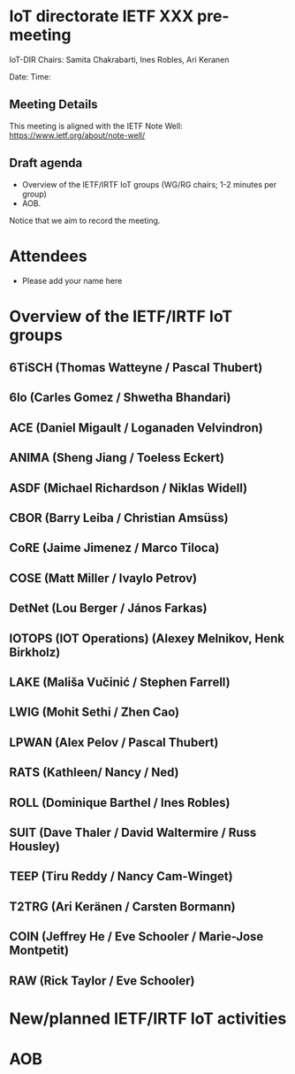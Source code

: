 # IoT directorate IETF XXX pre-meeting 

IoT-DIR Chairs: Samita Chakrabarti, Ines Robles, Ari Keranen


Date: 
Time: 

## Meeting Details 




This meeting is aligned with the IETF Note Well: https://www.ietf.org/about/note-well/

## Draft agenda

* Overview of the IETF/IRTF IoT groups (WG/RG chairs; 1-2 minutes per group)
* AOB. 


Notice that we aim to record the meeting.

# Attendees

* Please add your name here



# Overview of the IETF/IRTF IoT groups

## 6TiSCH (Thomas Watteyne / Pascal Thubert)


## 6lo (Carles Gomez / Shwetha Bhandari)


## ACE (Daniel Migault / Loganaden Velvindron)

## ANIMA (Sheng Jiang / Toeless Eckert)


## ASDF (Michael Richardson / Niklas Widell)

## CBOR (Barry Leiba / Christian Amsüss)


## CoRE (Jaime Jimenez / Marco Tiloca)


## COSE (Matt Miller / Ivaylo Petrov)


## DetNet (Lou Berger / János Farkas)

## IOTOPS (IOT Operations) (Alexey Melnikov, Henk Birkholz)


## LAKE (Mališa Vučinić / Stephen Farrell)


## LWIG (Mohit Sethi / Zhen Cao)


## LPWAN (Alex Pelov / Pascal Thubert)


## RATS (Kathleen/ Nancy / Ned)


## ROLL (Dominique Barthel / Ines Robles)


## SUIT (Dave Thaler / David Waltermire / Russ Housley)


## TEEP (Tiru Reddy / Nancy Cam-Winget)


## T2TRG (Ari Keränen / Carsten Bormann)


## COIN (Jeffrey He / Eve Schooler / Marie-Jose Montpetit)


## RAW (Rick Taylor / Eve Schooler)


# New/planned IETF/IRTF IoT activities


# AOB

